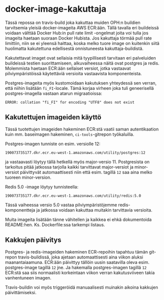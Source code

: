 # docker-image-kakuttaja

Tässä repossa on travis-build joka kakuttaa muiden OPH:n buildien tarvitsemia yleisiä docker-imageita AWS ECR:ään.
Tällä tavalla eri buildeissä voidaan välttää Docker Hub:in pull rate limit -ongelmat joita voi tulla jos imageita haetaan
suoraan Docker Hubista. Jos kakuttaja törmää pull rate limittiin, niin se ei yleensä haittaa, koska melko tuore image on 
kuitenkin siitä huolimatta kakutettuna edellisestä onnistuneesta kakuttaja-buildistä.

Kakutettavat imaget ovat sellaisia mitä tyypillisesti tarvitaan eri palveluiden buildeissä testien suorittamiseen,
alkuvaiheessa näitä ovat postgres ja redis. Molemmista haetaan ECR:ään sellaiset versiot, jotka vastaavat
pilviympäristöissä käytettäviä versioita vastaavista komponenteista.

Postgres-imageita myös kustomoidaan kakutuksen yhteydessä sen verran, että niihin lisätään `fi_FI`-locale. Tämä korjaa 
virheen joka tuli geneerisellä postgres-imagella vastaan atarun migraatioissa:

    ERROR: collation "fi_FI" for encoding "UTF8" does not exist

## Kakutettujen imageiden käyttö

Tässä tuotettujen imageiden hakeminen ECR:stä vaatii saman autentikaation kuin mm. baseimagen hakeminen, 
`ci-tools`-gitrepon työkaluilla. 

Postgres-imagen tunniste on esim. versiolle 12:

    190073735177.dkr.ecr.eu-west-1.amazonaws.com/utility/postgres:12

ja vastaavasti löytyy tällä hetkellä myös major-versio 11. Postgresista on tarkoitus pitää jatkossa tarjolla kaikki 
tarvittavat major-versiot ja minor-versiot päivittyvät automaattisesti niin että esim. tagillä `12` saa aina melko
tuoreen minor-version.

Redis 5.0 -image löytyy tunnisteella:

    190073735177.dkr.ecr.eu-west-1.amazonaws.com/utility/redis:5.0

Tässä vaiheessa versio 5.0 vastaa pilviympäristöjemme redis-komponentteja ja jatkossa voidaan kakuttaa muitakin 
tarvittavia versioita.

Muita imageita lisätään tänne vähitellen ja kaikkea ei ehkä dokumentoida README:hen. Ks. Dockerfile:ssa tarkempi listaus.

## Kakkujen päivitys

Postgres- ja redis-imageiden hakeminen ECR-repoihin tapahtuu tämän git-repon travis-buildissä, joka ajetaan 
automaattisesti aina viikon aluksi maanantaiaamuna. ECR:ään päivittyy tällöin uusin saatavilla oleva esim. 
postgres-image tagillä `12` jne. Ja hakemalla postgres-imagen tagillä `12` ECR:stä saa siis normaalisti korkeintaan
viikon verran kakutusviiveen takia vanhentuneen imagen.

Travis-buildin voi myös triggeröidä manuaalisesti muinakin aikoina kakkujen päivittämiseksi.
